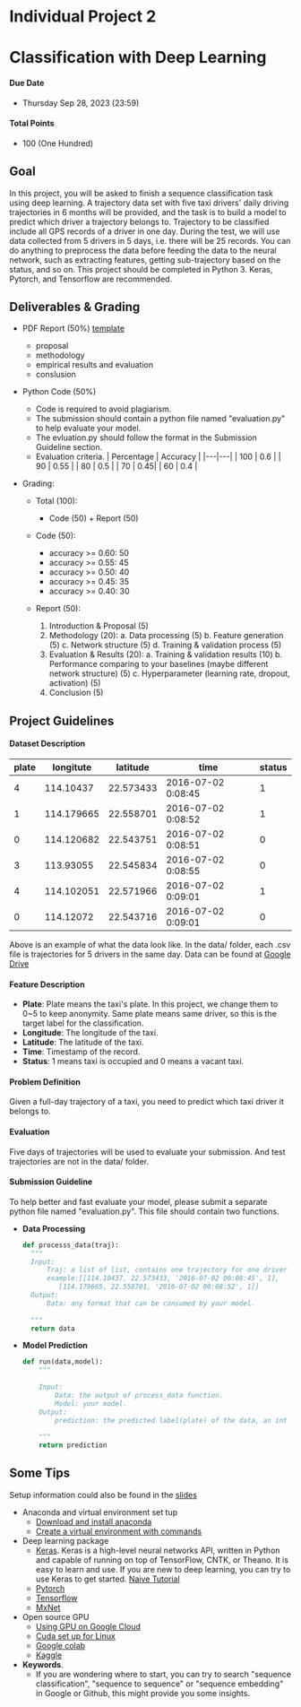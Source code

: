 # Individual Project 2
# Classification with Deep Learning
#### Due Date
* Thursday Sep 28, 2023 (23:59)

#### Total Points
* 100 (One Hundred)

## Goal
In this project, you will be asked to finish a sequence classification task using deep learning. A trajectory data set with five taxi drivers' daily driving trajectories in 6 months will be provided, and the task is to build a model to predict which driver a trajectory belongs to. Trajectory to be classified include all GPS records of a driver in one day. During the test, we will use data collected from 5 drivers in 5 days, i.e. there will be 25 records. You can do anything to preprocess the data before feeding the data to the neural network, such as extracting features, getting sub-trajectory based on the status, and so on. This project should be completed in Python 3. Keras, Pytorch, and Tensorflow are recommended.

## Deliverables & Grading
* PDF Report (50%) [template](https://www.acm.org/binaries/content/assets/publications/taps/acm_submission_template.docx)
    * proposal
    * methodology
    * empirical results and evaluation
    * conslusion
    
* Python Code (50%)
    * Code is required to avoid plagiarism.
    * The submission should contain a python file named "evaluation.py" to help evaluate your model. 
    * The evluation.py should follow the format in the Submission Guideline section. 
    * Evaluation criteria.
      | Percentage | Accuracy |
      |---|---|
      | 100 | 0.6 |
      | 90 | 0.55 |
      | 80 | 0.5 |
      | 70 | 0.45|
      | 60 | 0.4 |
* Grading:
  * Total (100):
    * Code (50) + Report (50)

  * Code (50):
    * accuracy >= 0.60: 50
    * accuracy >= 0.55: 45
    * accuracy >= 0.50: 40
    * accuracy >= 0.45: 35
    * accuracy >= 0.40: 30

  * Report (50):
    1. Introduction & Proposal (5)
    2. Methodology (20):
        a. Data processing (5)
        b. Feature generation (5)
        c. Network structure (5)
        d. Training & validation process (5)
    3. Evaluation & Results (20):
        a. Training & validation results (10)
        b. Performance comparing to your baselines (maybe different network structure) (5)
        c. Hyperparameter (learning rate, dropout, activation) (5)
    4. Conclusion (5)


## Project Guidelines

#### Dataset Description
| plate | longitute | latitude | time | status |
|---|---|---|---|---|
|4    |114.10437    |22.573433    |2016-07-02 0:08:45    |1|
|1    |114.179665    |22.558701    |2016-07-02 0:08:52    |1|
|0    |114.120682    |22.543751    |2016-07-02 0:08:51    |0|
|3    |113.93055    |22.545834    |2016-07-02 0:08:55    |0|
|4    |114.102051    |22.571966    |2016-07-02 0:09:01    |1|
|0    |114.12072    |22.543716    |2016-07-02 0:09:01    |0|


Above is an example of what the data look like. In the data/ folder, each .csv file is trajectories for 5 drivers in the same day. Data can be found at [Google Drive](https://drive.google.com/open?id=1xfyxupoE1C5z7w1Bn5oPRcLgtfon6xeT)
#### Feature Description 
* **Plate**: Plate means the taxi's plate. In this project, we change them to 0~5 to keep anonymity. Same plate means same driver, so this is the target label for the classification. 
* **Longitude**: The longitude of the taxi.
* **Latitude**: The latitude of the taxi.
* **Time**: Timestamp of the record.
* **Status**: 1 means taxi is occupied and 0 means a vacant taxi.

#### Problem Definition
Given a full-day trajectory of a taxi, you need to predict which taxi driver it belongs to. 

#### Evaluation 
Five days of trajectories will be used to evaluate your submission. And test trajectories are not in the data/ folder. 

#### Submission Guideline
To help better and fast evaluate your model, please submit a separate python file named "evaluation.py". This file should contain two functions.
* **Data Processing**
  ```python
  def processs_data(traj):
    """
    Input:
        Traj: a list of list, contains one trajectory for one driver 
        example:[[114.10437, 22.573433, '2016-07-02 00:08:45', 1],
           [114.179665, 22.558701, '2016-07-02 00:08:52', 1]]
    Output:
        Data: any format that can be consumed by your model.
    
    """
    return data
  ```
* **Model Prediction**
    ```python
    def run(data,model):
        """
        
        Input:
            Data: the output of process_data function.
            Model: your model.
        Output:
            prediction: the predicted label(plate) of the data, an int value.
        
        """
        return prediction
  ```

## Some Tips
Setup information could also be found in the [slides](https://docs.google.com/presentation/d/1nFZtev4PxJjbxPxEv06YIQwoIUjd7FEcAtrR5JIutGE/edit?usp=sharing)
* Anaconda and virtual environment set tup
   * [Download and install anaconda](https://www.anaconda.com/distribution/)
   * [Create a virtual environment with commands](https://conda.io/projects/conda/en/latest/user-guide/tasks/manage-environments.html#creating-an-environment-with-commands)
* Deep learning package
   * [Keras](https://keras.io/). Keras is a high-level neural networks API, written in Python and capable of running on top of TensorFlow, CNTK, or Theano. It is easy to learn and use. If you are new to deep learning, you can try to use Keras to get started. [Naive Tutorial](https://github.com/yanhuata/DS504CS586-S20/blob/master/project2/keras_tutorial.ipynb)
   * [Pytorch](https://pytorch.org/tutorials/)
   * [Tensorflow](https://www.tensorflow.org/tutorials)
   * [MxNet](https://mxnet.apache.org/)
* Open source GPU
   * [Using GPU on Google Cloud](https://github.com/yanhuata/DS504CS586-S20/blob/master/project2/keras_tutorial.ipynb)
   * [Cuda set up for Linux](https://docs.google.com/document/d/1rioVwqvZCbn58a_5wqs5aT3YbRsiPXs9KmIuYhmM1gY/edit?usp=sharing)
   * [Google colab](https://colab.research.google.com/notebooks/gpu.ipynb)
   * [Kaggle](https://www.kaggle.com/dansbecker/running-kaggle-kernels-with-a-gpu)
* **Keywords**. 
   * If you are wondering where to start, you can try to search "sequence classification", "sequence to sequence" or "sequence embedding" in Google or Github, this might provide you some insights.
   

